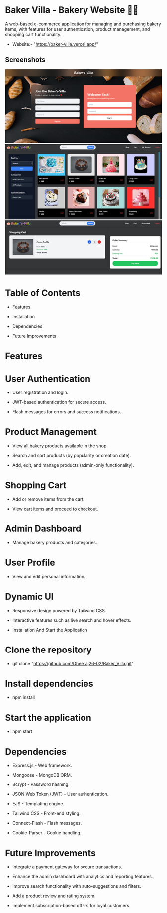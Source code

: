
# Baker Villa - Bakery Website 🎂🍪

A web-based e-commerce application for managing and purchasing bakery items, with features for user authentication, product management, and shopping cart functionality.

- Website:- "https://baker-villa.vercel.app/"
## Screenshots

![App Screenshot](public/Login.png)
![App Screenshot](public/Home.png)
![App Screenshot](public/Cart.png)





# Table of Contents

- Features

- Installation

- Dependencies

- Future Improvements

# Features

# User Authentication

- User registration and login.

- JWT-based authentication for secure access.

- Flash messages for errors and success notifications.

# Product Management

- View all bakery products available in the shop.

- Search and sort products (by popularity or creation date).

- Add, edit, and manage products (admin-only functionality).

# Shopping Cart

- Add or remove items from the cart.

- View cart items and proceed to checkout.

# Admin Dashboard

- Manage bakery products and categories.

# User Profile

- View and edit personal information.

# Dynamic UI

- Responsive design powered by Tailwind CSS.

- Interactive features such as live search and hover effects.

- Installation And Start the Application

# Clone the repository
- git clone "https://github.com/Dheeraj26-02/Baker_Villa.git"

# Install dependencies
- npm install

# Start the application
- npm start

# Dependencies

- Express.js - Web framework.

- Mongoose - MongoDB ORM.

- Bcrypt - Password hashing.

- JSON Web Token (JWT) - User authentication.

- EJS - Templating engine.

- Tailwind CSS - Front-end styling.

- Connect-Flash - Flash messages.

- Cookie-Parser - Cookie handling.

# Future Improvements

- Integrate a payment gateway for secure transactions.

- Enhance the admin dashboard with analytics and reporting features.

- Improve search functionality with auto-suggestions and filters.

- Add a product review and rating system.

- Implement subscription-based offers for loyal customers.

